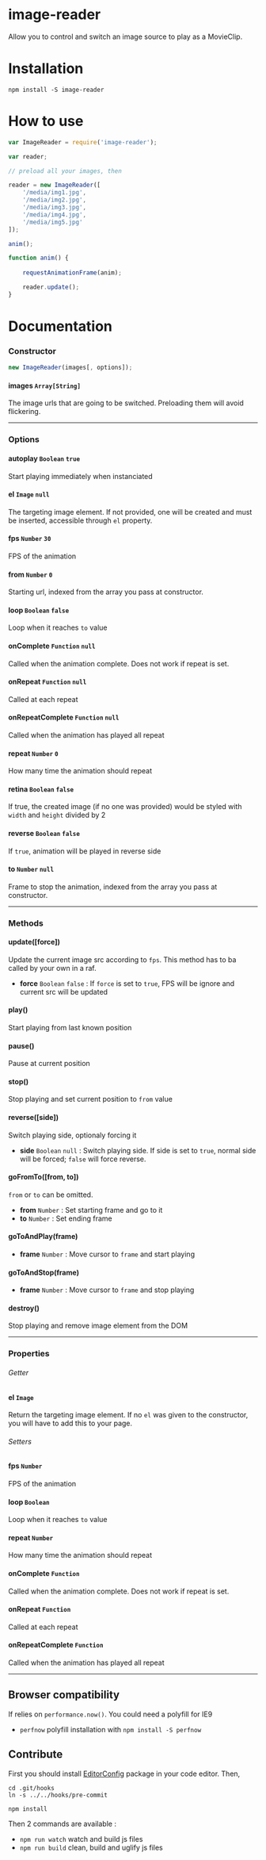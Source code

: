 image-reader
============

Allow you to control and switch an image source to play as a MovieClip.

Installation
============

```
npm install -S image-reader
```

How to use
==========

```javascript
var ImageReader = require('image-reader');

var reader;

// preload all your images, then

reader = new ImageReader([
	'/media/img1.jpg',
	'/media/img2.jpg',
	'/media/img3.jpg',
	'/media/img4.jpg',
	'/media/img5.jpg'
]);

anim();

function anim() {
	
	requestAnimationFrame(anim);

	reader.update();
}
```

Documentation
=============

### Constructor

```javascript
new ImageReader(images[, options]);
```

#### images `Array[String]`
The image urls that are going to be switched. Preloading them will avoid flickering.

---

### Options

#### autoplay `Boolean` `true`
Start playing immediately when instanciated

#### el `Image` `null` 
The targeting image element. If not provided, one will be created and must be inserted, accessible through `el` property.

#### fps `Number` `30`
FPS of the animation

#### from `Number` `0`
Starting url, indexed from the array you pass at constructor.

#### loop `Boolean` `false`
Loop when it reaches `to` value

#### onComplete `Function` `null`
Called when the animation complete. Does not work if repeat is set.

#### onRepeat `Function` `null`
Called at each repeat

#### onRepeatComplete `Function` `null`
Called when the animation has played all repeat

#### repeat `Number` `0`
How many time the animation should repeat

#### retina `Boolean` `false`
If true, the created image (if no one was provided) would be styled with `width` and `height` divided by 2

#### reverse `Boolean` `false`
If `true`, animation will be played in reverse side 

#### to `Number` `null`
Frame to stop the animation, indexed from the array you pass at constructor.

---

### Methods

#### update([force])
Update the current image src according to `fps`. This method has to ba called by your own in a raf.
- **force** `Boolean` `false` : If `force` is set to `true`, FPS will be ignore and current src will be updated

#### play()
Start playing from last known position

#### pause()
Pause at current position

#### stop()
Stop playing and set current position to `from` value

#### reverse([side])
Switch playing side, optionaly forcing it
- **side** `Boolean` `null` : Switch playing side. If side is set to `true`, normal side will be forced; `false` will force reverse.

#### goFromTo([from, to])
`from` or `to` can be omitted.
- **from** `Number` : Set starting frame and go to it
- **to** `Number` : Set ending frame

#### goToAndPlay(frame)
- **frame** `Number` : Move cursor to `frame` and start playing

#### goToAndStop(frame)
- **frame** `Number` : Move cursor to `frame` and stop playing

#### destroy()
Stop playing and remove image element from the DOM

---

### Properties

###### Getter

#### el `Image`
Return the targeting image element. If no `el` was given to the constructor, you will have to add this to your page.


###### Setters

#### fps `Number`
FPS of the animation

#### loop `Boolean`
Loop when it reaches `to` value

#### repeat `Number`
How many time the animation should repeat

#### onComplete `Function`
Called when the animation complete. Does not work if repeat is set.

#### onRepeat `Function`
Called at each repeat

#### onRepeatComplete `Function`
Called when the animation has played all repeat

---

Browser compatibility
---------------------

If relies on `performance.now()`. You could need a polyfill for IE9
- `perfnow` polyfill installation with `npm install -S perfnow`

Contribute
----------

First you should install [EditorConfig](http://editorconfig.org/) package in your code editor. Then,

```
cd .git/hooks
ln -s ../../hooks/pre-commit

npm install
```

Then 2 commands are available :
- `npm run watch` watch and build js files
- `npm run build` clean, build and uglify js files
